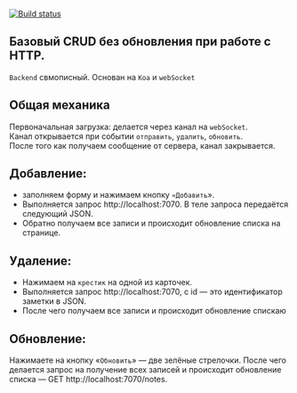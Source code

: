 [![Build status](https://ci.appveyor.com/api/projects/status/0l54oky23y0c4fie/branch/master?svg=true)](https://ci.appveyor.com/project/Tryd0g0lik/crud/branch/master)

## Базовый CRUD без обновления при работе с HTTP.

`Backend` свмописный. Основан на `Koa` и `webSocket`

## Общая механика
Первоначальная загрузка: делается через канал на `webSocket`. \
Канал открывается при событии `отправить`, `удалить`, `обновить`. \
После того как получаем сообщение от сервера, канал закрывается.

## Добавление:
- заполняем форму и нажимаем кнопку `«Добавить`».
- Выполняется запрос http://localhost:7070. В теле запроса передаётся следующий JSON.
- Обратно получаем все записи и происходит обновление списка на странице.

## Удаление:
- Нажимаем на `крестик` на одной из карточек.
- Выполняется запрос http://localhost:7070, с id — это идентификатор заметки в JSON.
- После чего получаем все записи и происходит обновление спискаю

## Обновление:
Нажимаете на кнопку «`Обновить`» — две зелёные стрелочки.
После чего делается запрос на получение всех записей и происходит обновление списка — GET http://localhost:7070/notes.
